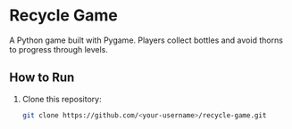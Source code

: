 # Recycle Game
A Python game built with Pygame. Players collect bottles and avoid thorns to progress through levels.

## How to Run
1. Clone this repository:
   ```bash
   git clone https://github.com/<your-username>/recycle-game.git

